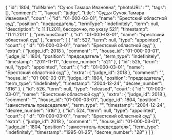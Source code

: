 {
    "id": 1804,
    "fullName": "Сучок Тамара Ивановна",
    "photoURL": "",
    "tags": [],
    "comment": "",
    "layout": "judge",
    "title": "Судья Сучок Тамара Ивановна",
    "court": {
        "id": "01-000-03-01",
        "name": "Брестский областной суд",
        "position": "председатель",
        "termType": "indefinitely",
        "term": null,
        "description": "c 11.11.2011, бессрочно, по указу 521",
        "timestamp": "11.11.2011"
    },
    "previousCourt": {
        "id": "01-000-03-01",
        "name": "Брестский областной суд"
    },
    "career": [
        {
            "id": 527,
            "term": null,
            "type": "appointed",
            "court": {
                "id": "01-000-03-01",
                "name": "Брестский областной суд"
            },
            "extra": {
                "judge_id": 2018
            },
            "comment": "",
            "house_id": "01-000-03-01",
            "judge_id": 1804,
            "position": "председатель",
            "term_type": "indefinitely",
            "timestamp": "2011-11-11",
            "decree_number": "521"
        },
        {
            "id": 525,
            "term": null,
            "type": "appointed",
            "court": {
                "id": "01-000-03-01",
                "name": "Брестский областной суд"
            },
            "extra": {
                "judge_id": 2018
            },
            "comment": "",
            "house_id": "01-000-03-01",
            "judge_id": 1804,
            "position": "председатель",
            "term_type": "indefinitely",
            "timestamp": "2004-12-24",
            "decree_number": "616"
        },
        {
            "id": 526,
            "term": null,
            "type": "released",
            "court": {
                "id": "01-000-03-01",
                "name": "Брестский областной суд"
            },
            "extra": {
                "judge_id": 2018
            },
            "comment": "",
            "house_id": "01-000-03-01",
            "judge_id": 1804,
            "position": "заместитель председателя",
            "term_type": "",
            "timestamp": "2004-12-24",
            "decree_number": "616"
        },
        {
            "id": 524,
            "term": null,
            "type": "appointed",
            "court": {
                "id": "01-000-03-01",
                "name": "Брестский областной суд"
            },
            "extra": {
                "judge_id": 2018
            },
            "comment": "",
            "house_id": "01-000-03-01",
            "judge_id": 1804,
            "position": "заместитель председателя",
            "term_type": "indefinitely",
            "timestamp": "1995-01-25",
            "decree_number": "28"
        }
    ]
}